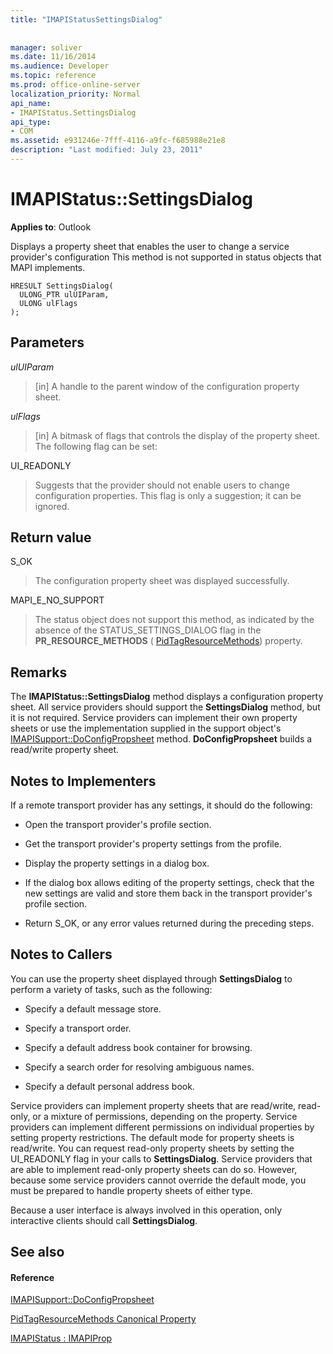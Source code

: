 ```yaml
---
title: "IMAPIStatusSettingsDialog"
 
 
manager: soliver
ms.date: 11/16/2014
ms.audience: Developer
ms.topic: reference
ms.prod: office-online-server
localization_priority: Normal
api_name:
- IMAPIStatus.SettingsDialog
api_type:
- COM
ms.assetid: e931246e-7fff-4116-a9fc-f685988e21e8
description: "Last modified: July 23, 2011"
---
```


# IMAPIStatus::SettingsDialog

  
  
**Applies to**: Outlook 
  
Displays a property sheet that enables the user to change a service provider's configuration This method is not supported in status objects that MAPI implements.
  
```
HRESULT SettingsDialog(
  ULONG_PTR ulUIParam,
  ULONG ulFlags
);
```

## Parameters

 _ulUIParam_
  
> [in] A handle to the parent window of the configuration property sheet.
    
 _ulFlags_
  
> [in] A bitmask of flags that controls the display of the property sheet. The following flag can be set:
    
UI_READONLY 
  
> Suggests that the provider should not enable users to change configuration properties. This flag is only a suggestion; it can be ignored.
    
## Return value

S_OK 
  
> The configuration property sheet was displayed successfully.
    
MAPI_E_NO_SUPPORT 
  
> The status object does not support this method, as indicated by the absence of the STATUS_SETTINGS_DIALOG flag in the **PR_RESOURCE_METHODS** ( [PidTagResourceMethods](pidtagresourcemethods-canonical-property.md)) property.
    
## Remarks

The **IMAPIStatus::SettingsDialog** method displays a configuration property sheet. All service providers should support the **SettingsDialog** method, but it is not required. Service providers can implement their own property sheets or use the implementation supplied in the support object's [IMAPISupport::DoConfigPropsheet](imapisupport-doconfigpropsheet.md) method. **DoConfigPropsheet** builds a read/write property sheet. 
  
## Notes to Implementers

If a remote transport provider has any settings, it should do the following:
  
- Open the transport provider's profile section.
    
- Get the transport provider's property settings from the profile.
    
- Display the property settings in a dialog box.
    
- If the dialog box allows editing of the property settings, check that the new settings are valid and store them back in the transport provider's profile section.
    
- Return S_OK, or any error values returned during the preceding steps.
    
## Notes to Callers

You can use the property sheet displayed through **SettingsDialog** to perform a variety of tasks, such as the following: 
  
- Specify a default message store.
    
- Specify a transport order.
    
- Specify a default address book container for browsing.
    
- Specify a search order for resolving ambiguous names.
    
- Specify a default personal address book.
    
Service providers can implement property sheets that are read/write, read-only, or a mixture of permissions, depending on the property. Service providers can implement different permissions on individual properties by setting property restrictions. The default mode for property sheets is read/write. You can request read-only property sheets by setting the UI_READONLY flag in your calls to **SettingsDialog**. Service providers that are able to implement read-only property sheets can do so. However, because some service providers cannot override the default mode, you must be prepared to handle property sheets of either type. 
  
Because a user interface is always involved in this operation, only interactive clients should call **SettingsDialog**.
  
## See also

#### Reference

[IMAPISupport::DoConfigPropsheet](imapisupport-doconfigpropsheet.md)
  
[PidTagResourceMethods Canonical Property](pidtagresourcemethods-canonical-property.md)
  
[IMAPIStatus : IMAPIProp](imapistatusimapiprop.md)

